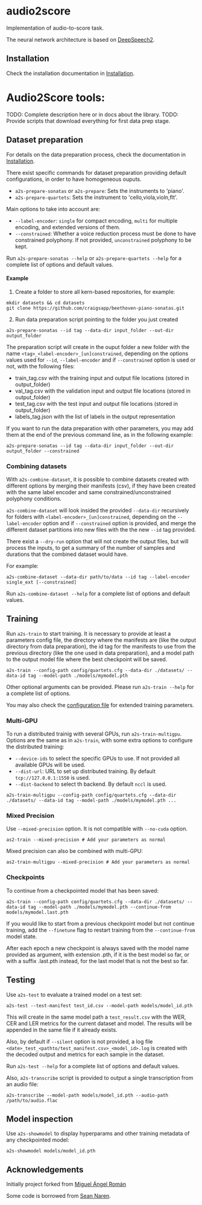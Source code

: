 # audio2score

Implementation of audio-to-score task.

The neural network architecture is based on [DeepSpeech2](https://arxiv.org/abs/1512.02595).

## Installation

Check the installation documentation in [Installation](docs/Installation.md).

# Audio2Score tools:
TODO: Complete description here or in docs about the library.
TODO: Provide scripts that download everything for first data prep stage.

## Dataset preparation

For details on the data preparation process, check the documentation in [Installation](docs/DataPreparation.md).

There exist specific commands for dataset preparation providing default configurations, in order to have homogeneous ouputs.
* `a2s-prepare-sonatas` or `a2s-prepare`: Sets the instruments to 'piano'.
* `a2s-prepare-quartets`: Sets the instrument to 'cello,viola,violn,flt'.

Main options to take into account are:
* `--label-encoder`: `single` for compact encoding, `multi` for multiple encoding, and extended versions of them.
* `--constrained`: Whether a voice reduction process must be done to have constrained polyphony. If not provided, `unconstrained` polyphony to be kept. 

Run ```a2s-prepare-sonatas --help``` or ```a2s-prepare-quartets --help``` for a complete list of options and default values.

#### Example

1. Create a folder to store all kern-based repositories, for example:
```
mkdir datasets && cd datasets
git clone https://github.com/craigsapp/beethoven-piano-sonatas.git
```
2. Run data preparation script pointing to the folder you just created
```
a2s-prepare-sonatas --id tag --data-dir input_folder --out-dir output_folder
```
The preparation script will create in the ouput folder a new folder with the name `<tag>_<label-encoder>_[un]constrained`, depending on the options values used for `--id`, `--label-encoder` and if `--constrained` option is used or not, with the following files:
* train_tag.csv with the training input and output file locations (stored in output_folder)
* val_tag.csv with the validation input and output file locations (stored in output_folder)
* test_tag.csv with the test input and output file locations (stored in output_folder)
* labels_tag.json with the list of labels in the output representation

If you want to run the data preparation with other parameters, you may add them at the end of the previous command line, as in the following example:
```
a2s-prepare-sonatas --id tag --data-dir input_folder --out-dir output_folder --constrained
```

### Combining datasets

With `a2s-combine-dataset`, it is possible to combine datasets created with different options by merging their manifests (csv), if they have been created with the same label encoder and same constrained/unconstrained polyphony conditions.

`a2s-combine-dataset` will look insided the provided `--data-dir` recursively for folders with `<label-encoder>_[un]constrained`, depending on the `--label-encoder` option and if `--constrained` option is provided, and merge the different dataset partitions into new files with the the new `--id` tag provided.

There exist a `--dry-run` option that will not create the output files, but will process the inputs, to get a summary of the number of samples and durations that the combined dataset would have.

For example:
```
a2s-combine-dataset --data-dir path/to/data --id tag --label-encoder single_ext [--constrained] 
```

Run `a2s-combine-dataset --help` for a complete list of options and default values.

## Training

Run ``a2s-train`` to start training. It is necessary to provide at least a parameters config file, the directory where the manifests are (like the output directory from data preparation), the id tag for the manifests to use from the previous directory (like the one used in data preparation), and a model path to the output model file where the best checkpoint will be saved.
```
a2s-train --config-path config/quartets.cfg --data-dir ./datasets/ --data-id tag --model-path ./models/mymodel.pth
```
Other optional arguments can be provided. Please run ```a2s-train --help``` for a complete list of options.

You may also check the [configuration file](config/quartets.cfg) for extended training parameters.

### Multi-GPU

To run a distributed trainig with several GPUs, run `a2s-train-multigpu`. Options are the same as in `a2s-train`, with some extra options to configure the distributed training:
* `--device-ids` to select the specific GPUs to use. If not provided all available GPUs will be used.
* `--dist-url`: URL to set up distributed training. By default `tcp://127.0.0.1:1550` is used.
* `--dist-backend` to select th backend. By default `nccl` is used.
```
a2s-train-multigpu --config-path config/quartets.cfg --data-dir ./datasets/ --data-id tag --model-path ./models/mymodel.pth ...
```

### Mixed Precision
Use `--mixed-precision` option. It is not compatible with `--no-cuda` option.
```
as2-train --mixed-precision # Add your parameters as normal
```
Mixed precision can also be combined with multi-GPU:
```
as2-train-multigpu --mixed-precision # Add your parameters as normal
```

### Checkpoints

To continue from a checkpointed model that has been saved:

```
a2s-train --config-path config/quartets.cfg --data-dir ./datasets/ --data-id tag --model-path ./models/mymodel.pth --continue-from models/mymodel.last.pth
```

If you would like to start from a previous checkpoint model but not continue training, add the `--finetune` flag to restart training from the `--continue-from` model state.

After each epoch a new checkpoint is always saved with the model name provided as argument, with extension .pth, if it is the best model so far, or with a suffix .last.pth instead, for the last model that is not the best so far.


## Testing

Use `a2s-test` to evaluate a trained model on a test set:

```
a2s-test --test-manifest test_id.csv --model-path models/model_id.pth
```
This will create in the same model path a `test_result.csv` with the WER, CER and LER metrics for the current dataset and model. The results will be appended in the same file if it already exists.

Also, by default if  `--silent` option is not provided, a log file `<date>_test_<pathto/test_manifest.csv>_<model_id>.log` is created with the decoded output and metrics for each sample in the dataset.

Run `a2s-test --help` for a complete list of options and default values.


Also, `a2s-transcribe` script is provided to output a single transcription from an audio file:
```
a2s-transcribe --model-path models/model_id.pth --audio-path /path/to/audio.flac
```

## Model inspection

Use `a2s-showmodel` to display hyperparams and other training metadata of any checkpointed model:

```
a2s-showmodel models/model_id.pth
```

## Acknowledgements

Initially project forked from [Miguel Ángel Román](https://github.com/mangelroman/audio2score.git)

Some code is borrowed from [Sean Naren](https://github.com/SeanNaren/deepspeech.pytorch).
